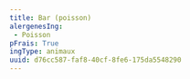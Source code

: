 ```yaml
---
title: Bar (poisson)
alergenesIng:
 - Poisson
pFrais: True
ingType: animaux
uuid: d76cc587-faf8-40cf-8fe6-175da5548290
---
```

